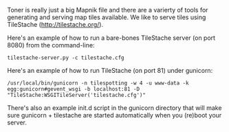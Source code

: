 Toner is really just a big Mapnik file and there are a varierty of tools for
generating and serving map tiles available. We like to serve tiles using
TileStache (http://tilestache.org/). 

Here's an example of how to run a bare-bones TileStache server (on port 8080)
from the command-line:

	tilestache-server.py -c tilestache.cfg

Here's an example of how to run TileStache (on port 81) under gunicorn:

	/usr/local/bin/gunicorn -n tilespotting -w 4 -u www-data -k egg:gunicorn#gevent_wsgi -b localhost:81 -D "TileStache:WSGITileServer('tilestache.cfg')"

There's also an example init.d script in the gunicorn directory that will make
sure gunicorn + tilestache are started automatically when you (re)boot your
server.

